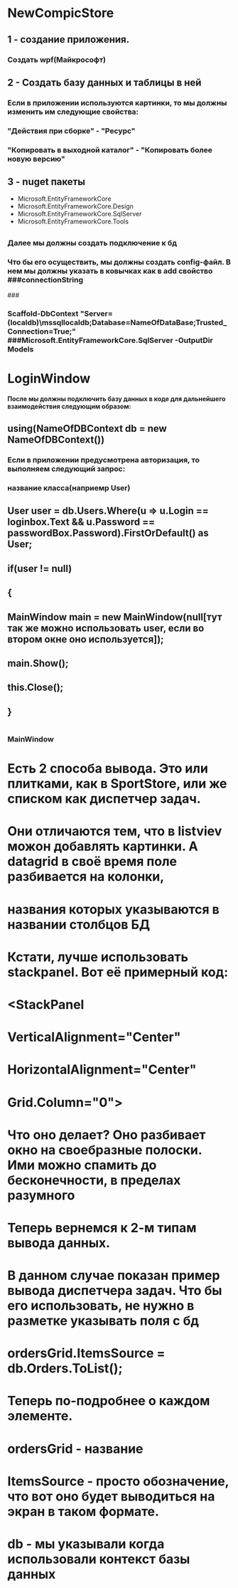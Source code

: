 # NewCompicStore
## 1 - создание приложения.
### Создать wpf(Майкрософт)
## 2 - Создать базу данных и таблицы в ней
### Если в приложении используются картинки, то мы должны изменить им следующие свойства:
### "Действия при сборке" - "Ресурс"
### "Копировать в выходной каталог" - "Копировать более новую версию"
## 3 - nuget пакеты
* Microsoft.EntityFrameworkCore
* Microsoft.EntityFrameworkCore.Design
* Microsoft.EntityFrameworkCore.SqlServer
* Microsoft.EntityFrameworkCore.Tools
##
### Далее мы должны создать подключение к бд
### Что бы его осуществить, мы должны создать config-файл. В нем мы должны указать в ковычках как в add свойство ###connectionString
###<connectionStrings>
<add
		name="LocalDBConnection"
		connectionString="Server=(localdb)\mssqllocaldb;Database=NameDB;Trusted_Connection=True;"
		providerName="System.Data.SqlClient"/>
</connectionStrings>
###
### Scaffold-DbContext "Server=(localdb)\mssqllocaldb;Database=NameOfDataBase;Trusted_Connection=True;" ###Microsoft.EntityFrameworkCore.SqlServer -OutputDir Models


# LoginWindow


#### После мы должны подключить базу данных в коде для дальнейшего взаимодействия следующим образом:
## using(NameOfDBContext db = new NameOfDBContext())
### Если в приложении предусмотрена авторизация, то выполняем следующий запрос:
### название класса(наприемр User)
##
## User user = db.Users.Where(u => u.Login == loginbox.Text && u.Password == passwordBox.Password).FirstOrDefault() as User;
##
## if(user != null)
## {
##	MainWindow main = new MainWindow(null[тут так же можно использовать user, если во втором окне оно используется]);
##   main.Show();
##   this.Close();
## }
#
### MainWindow 
#
# Есть 2 способа вывода. Это или плитками, как в SportStore, или же списком как диспетчер задач. 
# Они отличаются тем, что в listviev можон добавлять картинки. А datagrid в своё время поле разбивается на колонки, 
# названия которых указываются в названии столбцов БД
#
# Кстати, лучше использовать stackpanel. Вот её примерный код:
#
#
# <StackPanel
#                        VerticalAlignment="Center"
#                        HorizontalAlignment="Center"
#                        Grid.Column="0">
#
# </StaclPanel>
#
# Что оно делает? Оно разбивает окно на своебразные полоски. Ими можно спамить до бесконечности, в пределах разумного
#
# Теперь вернемся к 2-м типам вывода данных.
#
#					 <Grid Background="Lavender">
#                        <DataGrid Grid.Row="1" x:Name="ordersGrid" AutoGenerateColumns="True" IsReadOnly="True"/>
#                    </Grid>
#
# В данном случае показан пример вывода диспетчера задач. Что бы его использовать, не нужно в разметке указывать поля с бд
#
# ordersGrid.ItemsSource = db.Orders.ToList();
#
# Теперь по-подробнее о каждом элементе. 
# ordersGrid - название 
# ItemsSource - просто обозначение, что вот оно будет выводиться на экран в таком формате.
# db - мы указывали когда использовали контекст базы данных
#
#
